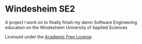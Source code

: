 # Windesheim SE2

A project I work on to finally finish my damn Software Engineering education on
the Windesheim University of Applied Sciences

Licensed under the [Academic Free License](LICENSE.md)
